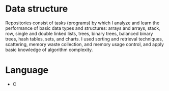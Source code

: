 # Data structure

Repositories consist of tasks (programs) by which I analyze and learn the performance of basic data types and structures: arrays and arrays, stack, row, single and double linked lists, trees, binary trees, balanced binary trees, hash tables, sets, and charts. I used sorting and retrieval techniques, scattering, memory waste collection, and memory usage control, and apply basic knowledge of algorithm complexity.

# Language
- C
